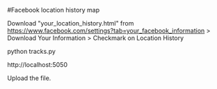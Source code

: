 #Facebook location history map

Download "your_location_history.html" from https://www.facebook.com/settings?tab=your_facebook_information > Download Your Information > Checkmark on Location History

python tracks.py

http://localhost:5050

Upload the file.
